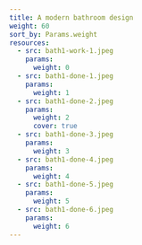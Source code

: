 ```yaml
---
title: A modern bathroom design
weight: 60
sort_by: Params.weight
resources:
  - src: bath1-work-1.jpeg
    params:
      weight: 0
  - src: bath1-done-1.jpeg
    params:
      weight: 1
  - src: bath1-done-2.jpeg
    params:
      weight: 2
      cover: true
  - src: bath1-done-3.jpeg
    params:
      weight: 3
  - src: bath1-done-4.jpeg
    params:
      weight: 4
  - src: bath1-done-5.jpeg
    params:
      weight: 5
  - src: bath1-done-6.jpeg
    params:
      weight: 6
---
```

